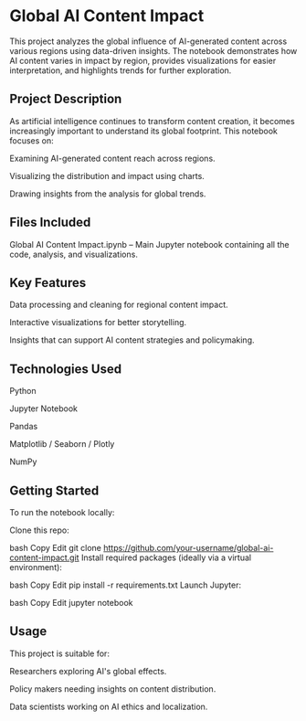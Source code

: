 # Global AI Content Impact
This project analyzes the global influence of AI-generated content across various regions using data-driven insights. The notebook demonstrates how AI content varies in impact by region, provides visualizations for easier interpretation, and highlights trends for further exploration.

## Project Description
As artificial intelligence continues to transform content creation, it becomes increasingly important to understand its global footprint. This notebook focuses on:

Examining AI-generated content reach across regions.

Visualizing the distribution and impact using charts.

Drawing insights from the analysis for global trends.

## Files Included
Global AI Content Impact.ipynb – Main Jupyter notebook containing all the code, analysis, and visualizations.

## Key Features
Data processing and cleaning for regional content impact.

Interactive visualizations for better storytelling.

Insights that can support AI content strategies and policymaking.

## Technologies Used
Python

Jupyter Notebook

Pandas

Matplotlib / Seaborn / Plotly 

NumPy

## Getting Started
To run the notebook locally:

Clone this repo:

bash
Copy
Edit
git clone https://github.com/your-username/global-ai-content-impact.git
Install required packages (ideally via a virtual environment):

bash
Copy
Edit
pip install -r requirements.txt
Launch Jupyter:

bash
Copy
Edit
jupyter notebook

## Usage
This project is suitable for:

Researchers exploring AI's global effects.

Policy makers needing insights on content distribution.

Data scientists working on AI ethics and localization.
